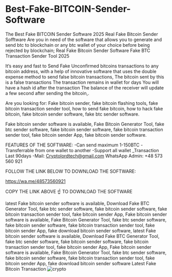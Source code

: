# Best-Fake-BITCOIN-Sender-Software
The Best Fake BITCOIN Sender Software
2025 Real Fake Bitcoin Sender Sofftware Are you in need of the software that allows you to generate and send btc to blockchain or any btc wallet of your choice before being rejected by blockchain; Real Fake Bitcoin Sender Software Fake BTC Transaction Sender Tool 2025

It‘s easy and fast to Send Fake Unconfirmed bitcoins transactions to any bitcoin address, with a help of innovative software that uses the double expense method to send false bitcoin transactions, The bitcoin sent by this is a false transactions The transaction remains in wallet for days You will have a hash id after the transaction The balance of the receiver will update a few second after sending the bitcoin,.

Are you looking for: Fake bitcoin sender, fake bitcoin flashing tools, fake bitcoin transaction sender tool, how to send fake bitcoin, how to hack fake bitcoin, fake bitcoin sender software, fake btc sender software.

Fake bitcoin sender software is available, Fake Bitcoin Generator Tool, fake btc sender software, fake bitcoin sender software, fake bitcoin transaction sender tool, fake bitcoin sender App, fake bitcoin sender software.

FEATURES OF THE SOFTWARE:
-Can send maximum 1-150BTC -Transferrable from one wallet to another -Support all wallet _Transaction Last 90days -Mail: Cryptolordtech@gmail.com WhatsApp Admin: ‪+48 573 560 921‬

FOLLOW THE LINK BELOW TO DOWNLOAD THE SOFTWARE:

https://wa.me/48573560921

COPY THE LINK ABOVE ☝ TO DOWNLOAD THE SOFTWARE

latest Fake bitcoin sender software is available, Download Fake BTC Generator Tool, fake btc sender software, fake bitcoin sender software, fake bitcoin transaction sender tool, fake bitcoin sender App, Fake bitcoin sender software is available, Fake Bitcoin Generator Tool, fake btc sender software, fake bitcoin sender software, fake bitcoin transaction sender tool, fake bitcoin sender App, fake download bitcoin sender software, latest Fake bitcoin sender software is available, Download Fake BTC Generator Tool, fake btc sender software, fake bitcoin sender software, fake bitcoin transaction sender tool, fake bitcoin sender App, Fake bitcoin sender software is available, Fake Bitcoin Generator Tool, fake btc sender software, fake bitcoin sender software, fake bitcoin transaction sender tool, fake bitcoin sender App, fake download bitcoin sender software Latest Fake Bitcoin Transaction ![crypto](https://github.com/user-attachments/assets/76a4618b-aa5a-4887-ae40-8ec18650fc4f)


